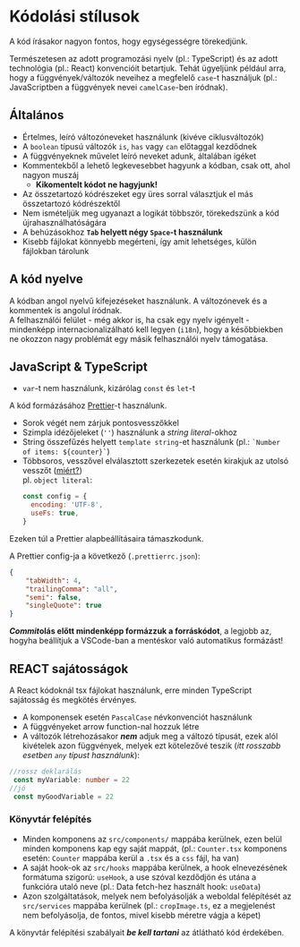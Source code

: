 # Kódolási stílusok

A kód írásakor nagyon fontos, hogy egységességre törekedjünk. 

Természetesen az adott programozási nyelv (pl.: TypeScript) és az adott technológia (pl.: React) konvencióit betartjuk. Tehát ügyeljünk például arra, hogy a függvények/változók neveihez a megfelelő `case`-t használjuk (pl.: JavaScriptben a függvények nevei `camelCase`-ben íródnak).

## Általános 
- Értelmes, leíró változóneveket használunk (kivéve ciklusváltozók)
- A `boolean` típusú változók `is`, `has` vagy `can` előtaggal kezdődnek
- A függvényeknek művelet leíró neveket adunk, általában igéket
- Kommentekből a lehető legkevesebbet hagyunk a kódban, csak ott, ahol nagyon muszáj
  - **Kikomentelt kódot ne hagyjunk!**
- Az összetartozó kódrészeket egy üres sorral választjuk el más összetartozó kódrészektől 
- Nem ismételjük meg ugyanazt a logikát többször, törekedszünk a kód újrahasználhatóságára
- A behúzásokhoz **`Tab` helyett négy `Space`-t használunk**
- Kisebb fájlokat könnyebb megérteni, így amit lehetséges, külön fájlokban tárolunk 

## A kód nyelve

A kódban angol nyelvű kifejezéseket használunk. A változónevek és a kommentek is angolul íródnak.  
A felhasználói felület - még akkor is, ha csak egy nyelv igényelt - mindenképp internacionalizálható kell legyen (`i18n`),
hogy a későbbiekben ne okozzon nagy problémát egy másik felhasználói nyelv támogatása.

## JavaScript & TypeScript

- `var`-t nem használunk, kizárólag `const` és `let`-t


A kód formázásához [Prettier](https://prettier.io/)-t használunk.   
 
- Sorok végét nem zárjuk pontosvesszőkkel
- Szimpla idézőjeleket (`''`) használunk a _string literal_-okhoz
- String összefűzés helyett `template string`-et használunk (pl.: ``` `Number of items: ${counter}` ```)
- Többsoros, vesszővel elválasztott szerkezetek esetén kirakjuk az utolsó vesszőt ([miért?](https://www.30secondsofcode.org/js/s/the-case-for-trailing-commas/))  
  pl. `object literal`: 
  ```js
  const config = {
    encoding: 'UTF-8',
    useFs: true,
  }
  ```
  
Ezeken túl a Prettier alapbeállításaira támaszkodunk.  

A Prettier config-ja a következő (`.prettierrc.json`):
```json
{
    "tabWidth": 4,
    "trailingComma": "all",
    "semi": false,
    "singleQuote": true
}
```
***Commit*olás előtt mindenképp formázzuk a forráskódot**, a legjobb az, hogyha beállítjuk a VSCode-ban a mentéskor való automatikus formázást!

## REACT sajátosságok

A React kódoknál tsx fájlokat használunk, erre minden TypeScript sajátosság és megkötés érvényes.

- A komponensek esetén `PascalCase` névkonvenciót használunk
- A függvényeket arrow function-nal hozzuk létre
- A változók létrehozásakor ***nem*** adjuk meg a változó típusát, ezek alól kivételek azon függvények, melyek ezt kötelezővé teszik (*itt rosszabb esetben `any` típust  használunk*):
 ```ts
//rossz deklarálás
  const myVariable: number = 22
//jó
  const myGoodVariable = 22
  ```
### Könyvtár felépítés
- Minden komponens az `src/components/` mappába kerülnek, ezen belül minden komponens kap egy saját mappát, (pl.: `Counter.tsx` komponens esetén: `Counter` mappába kerül a `.tsx` és a `css` fájl, ha van)
- A saját hook-ok az `src/hooks` mappába kerülnek, a hook elnevezésének formátuma szigorú: `useHook`, a use szóval kezdődjön és utána a funkcióra utaló neve (pl.: Data fetch-hez használt hook: `useData`)
- Azon szolgáltatások, melyek nem befolyásolják a weboldal felépítését az `src/services` mappába kerülnek (pl.: `cropImage.ts`, ez a megjelenést nem befolyásolja, de fontos, mivel kisebb méretre vágja a képet)

A könyvtár felépítési szabályait ***be kell tartani*** az átlátható kód érdekében.
